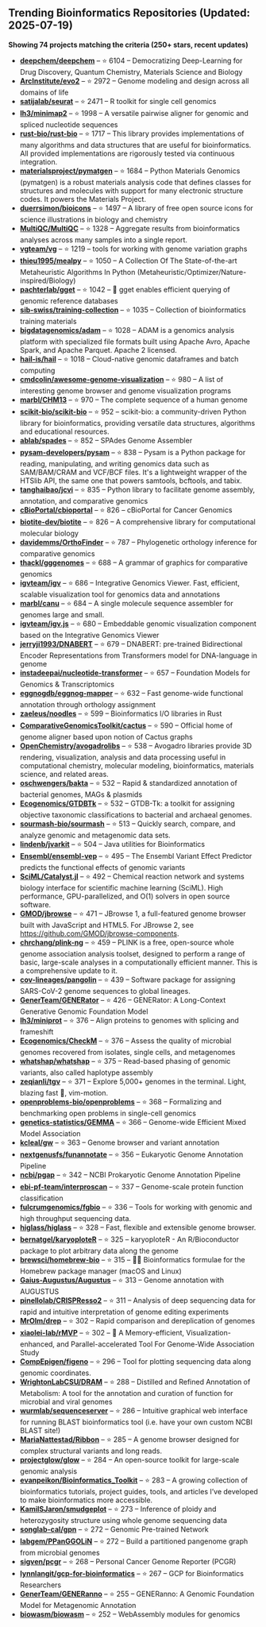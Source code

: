 ## Trending Bioinformatics Repositories (Updated: 2025-07-19)

**Showing 74 projects matching the criteria (250+ stars, recent updates)**

- **[deepchem/deepchem](https://github.com/deepchem/deepchem)** – ⭐ 6104 – Democratizing Deep-Learning for Drug Discovery, Quantum Chemistry, Materials Science and Biology
- **[ArcInstitute/evo2](https://github.com/ArcInstitute/evo2)** – ⭐ 2972 – Genome modeling and design across all domains of life
- **[satijalab/seurat](https://github.com/satijalab/seurat)** – ⭐ 2471 – R toolkit for single cell genomics
- **[lh3/minimap2](https://github.com/lh3/minimap2)** – ⭐ 1998 – A versatile pairwise aligner for genomic and spliced nucleotide sequences
- **[rust-bio/rust-bio](https://github.com/rust-bio/rust-bio)** – ⭐ 1717 – This library provides implementations of many algorithms and data structures that are useful for bioinformatics. All provided implementations are rigorously tested via continuous integration.
- **[materialsproject/pymatgen](https://github.com/materialsproject/pymatgen)** – ⭐ 1684 – Python Materials Genomics (pymatgen) is a robust materials analysis code that defines classes for structures and molecules with support for many electronic structure codes. It powers the Materials Project.
- **[duerrsimon/bioicons](https://github.com/duerrsimon/bioicons)** – ⭐ 1497 – A library of free open source icons for science illustrations in biology and chemistry
- **[MultiQC/MultiQC](https://github.com/MultiQC/MultiQC)** – ⭐ 1328 – Aggregate results from bioinformatics analyses across many samples into a single report.
- **[vgteam/vg](https://github.com/vgteam/vg)** – ⭐ 1219 – tools for working with genome variation graphs
- **[thieu1995/mealpy](https://github.com/thieu1995/mealpy)** – ⭐ 1050 – A Collection Of The State-of-the-art Metaheuristic Algorithms In Python (Metaheuristic/Optimizer/Nature-inspired/Biology)
- **[pachterlab/gget](https://github.com/pachterlab/gget)** – ⭐ 1042 – 🧬 gget enables efficient querying of genomic reference databases
- **[sib-swiss/training-collection](https://github.com/sib-swiss/training-collection)** – ⭐ 1035 – Collection of bioinformatics training materials
- **[bigdatagenomics/adam](https://github.com/bigdatagenomics/adam)** – ⭐ 1028 – ADAM is a genomics analysis platform with specialized file formats built using Apache Avro, Apache Spark, and Apache Parquet. Apache 2 licensed.
- **[hail-is/hail](https://github.com/hail-is/hail)** – ⭐ 1018 – Cloud-native genomic dataframes and batch computing
- **[cmdcolin/awesome-genome-visualization](https://github.com/cmdcolin/awesome-genome-visualization)** – ⭐ 980 – A list of interesting genome browser and genome visualization programs
- **[marbl/CHM13](https://github.com/marbl/CHM13)** – ⭐ 970 – The complete sequence of a human genome
- **[scikit-bio/scikit-bio](https://github.com/scikit-bio/scikit-bio)** – ⭐ 952 – scikit-bio: a community-driven Python library for bioinformatics, providing versatile data structures, algorithms and educational resources.
- **[ablab/spades](https://github.com/ablab/spades)** – ⭐ 852 – SPAdes Genome Assembler
- **[pysam-developers/pysam](https://github.com/pysam-developers/pysam)** – ⭐ 838 – Pysam is a Python package for reading, manipulating, and writing genomics data such as SAM/BAM/CRAM and VCF/BCF files. It's a lightweight wrapper of the HTSlib API, the same one that powers samtools, bcftools, and tabix.
- **[tanghaibao/jcvi](https://github.com/tanghaibao/jcvi)** – ⭐ 835 – Python library to facilitate genome assembly, annotation, and comparative genomics
- **[cBioPortal/cbioportal](https://github.com/cBioPortal/cbioportal)** – ⭐ 826 – cBioPortal for Cancer Genomics
- **[biotite-dev/biotite](https://github.com/biotite-dev/biotite)** – ⭐ 826 – A comprehensive library for computational molecular biology
- **[davidemms/OrthoFinder](https://github.com/davidemms/OrthoFinder)** – ⭐ 787 – Phylogenetic orthology inference for comparative genomics
- **[thackl/gggenomes](https://github.com/thackl/gggenomes)** – ⭐ 688 – A grammar of graphics for comparative genomics
- **[igvteam/igv](https://github.com/igvteam/igv)** – ⭐ 686 – Integrative Genomics Viewer. Fast, efficient, scalable visualization tool for genomics data and annotations
- **[marbl/canu](https://github.com/marbl/canu)** – ⭐ 684 – A single molecule sequence assembler for genomes large and small.
- **[igvteam/igv.js](https://github.com/igvteam/igv.js)** – ⭐ 680 – Embeddable genomic visualization component based on the Integrative Genomics Viewer
- **[jerryji1993/DNABERT](https://github.com/jerryji1993/DNABERT)** – ⭐ 679 – DNABERT: pre-trained Bidirectional Encoder Representations from Transformers model for DNA-language in genome
- **[instadeepai/nucleotide-transformer](https://github.com/instadeepai/nucleotide-transformer)** – ⭐ 657 – Foundation Models for Genomics & Transcriptomics
- **[eggnogdb/eggnog-mapper](https://github.com/eggnogdb/eggnog-mapper)** – ⭐ 632 – Fast genome-wide functional annotation through orthology assignment
- **[zaeleus/noodles](https://github.com/zaeleus/noodles)** – ⭐ 599 – Bioinformatics I/O libraries in Rust
- **[ComparativeGenomicsToolkit/cactus](https://github.com/ComparativeGenomicsToolkit/cactus)** – ⭐ 590 – Official home of genome aligner based upon notion of Cactus graphs
- **[OpenChemistry/avogadrolibs](https://github.com/OpenChemistry/avogadrolibs)** – ⭐ 538 – Avogadro libraries provide 3D rendering, visualization, analysis and data processing useful in computational chemistry, molecular modeling, bioinformatics, materials science, and related areas.
- **[oschwengers/bakta](https://github.com/oschwengers/bakta)** – ⭐ 532 – Rapid & standardized annotation of bacterial genomes, MAGs & plasmids
- **[Ecogenomics/GTDBTk](https://github.com/Ecogenomics/GTDBTk)** – ⭐ 532 – GTDB-Tk: a toolkit for assigning objective taxonomic classifications to bacterial and archaeal genomes.
- **[sourmash-bio/sourmash](https://github.com/sourmash-bio/sourmash)** – ⭐ 513 – Quickly search, compare, and analyze genomic and metagenomic data sets.
- **[lindenb/jvarkit](https://github.com/lindenb/jvarkit)** – ⭐ 504 – Java utilities for Bioinformatics
- **[Ensembl/ensembl-vep](https://github.com/Ensembl/ensembl-vep)** – ⭐ 495 – The Ensembl Variant Effect Predictor predicts the functional effects of genomic variants
- **[SciML/Catalyst.jl](https://github.com/SciML/Catalyst.jl)** – ⭐ 492 – Chemical reaction network and systems biology interface for scientific machine learning (SciML). High performance, GPU-parallelized, and O(1) solvers in open source software.
- **[GMOD/jbrowse](https://github.com/GMOD/jbrowse)** – ⭐ 471 – JBrowse 1, a full-featured genome browser built with JavaScript and HTML5. For JBrowse 2, see https://github.com/GMOD/jbrowse-components.
- **[chrchang/plink-ng](https://github.com/chrchang/plink-ng)** – ⭐ 459 – PLINK is a free, open-source whole genome association analysis toolset, designed to perform a range of basic, large-scale analyses in a computationally efficient manner.  This is a comprehensive update to it.
- **[cov-lineages/pangolin](https://github.com/cov-lineages/pangolin)** – ⭐ 439 – Software package for assigning SARS-CoV-2 genome sequences to global lineages.
- **[GenerTeam/GENERator](https://github.com/GenerTeam/GENERator)** – ⭐ 426 – GENERator: A Long-Context Generative Genomic Foundation Model
- **[lh3/miniprot](https://github.com/lh3/miniprot)** – ⭐ 376 – Align proteins to genomes with splicing and frameshift
- **[Ecogenomics/CheckM](https://github.com/Ecogenomics/CheckM)** – ⭐ 376 – Assess the quality of microbial genomes recovered from isolates, single cells, and metagenomes
- **[whatshap/whatshap](https://github.com/whatshap/whatshap)** – ⭐ 375 – Read-based phasing of genomic variants, also called haplotype assembly
- **[zeqianli/tgv](https://github.com/zeqianli/tgv)** – ⭐ 371 – Explore 5,000+ genomes in the terminal. Light, blazing fast 🚀, vim-motion.
- **[openproblems-bio/openproblems](https://github.com/openproblems-bio/openproblems)** – ⭐ 368 – Formalizing and benchmarking open problems in single-cell genomics
- **[genetics-statistics/GEMMA](https://github.com/genetics-statistics/GEMMA)** – ⭐ 366 – Genome-wide Efficient Mixed Model Association
- **[kcleal/gw](https://github.com/kcleal/gw)** – ⭐ 363 – Genome browser and variant annotation
- **[nextgenusfs/funannotate](https://github.com/nextgenusfs/funannotate)** – ⭐ 356 – Eukaryotic Genome Annotation Pipeline
- **[ncbi/pgap](https://github.com/ncbi/pgap)** – ⭐ 342 – NCBI Prokaryotic Genome Annotation Pipeline
- **[ebi-pf-team/interproscan](https://github.com/ebi-pf-team/interproscan)** – ⭐ 337 – Genome-scale protein function classification
- **[fulcrumgenomics/fgbio](https://github.com/fulcrumgenomics/fgbio)** – ⭐ 336 – Tools for working with genomic and high throughput sequencing data.
- **[higlass/higlass](https://github.com/higlass/higlass)** – ⭐ 328 – Fast, flexible and extensible genome browser.
- **[bernatgel/karyoploteR](https://github.com/bernatgel/karyoploteR)** – ⭐ 325 – karyoploteR - An R/Bioconductor package to plot arbitrary data along the genome
- **[brewsci/homebrew-bio](https://github.com/brewsci/homebrew-bio)** – ⭐ 315 – :beer::microscope: Bioinformatics formulae for the Homebrew package manager (macOS and Linux)
- **[Gaius-Augustus/Augustus](https://github.com/Gaius-Augustus/Augustus)** – ⭐ 313 – Genome annotation with AUGUSTUS
- **[pinellolab/CRISPResso2](https://github.com/pinellolab/CRISPResso2)** – ⭐ 311 – Analysis of deep sequencing data for rapid and intuitive interpretation of genome editing experiments
- **[MrOlm/drep](https://github.com/MrOlm/drep)** – ⭐ 302 – Rapid comparison and dereplication of genomes
- **[xiaolei-lab/rMVP](https://github.com/xiaolei-lab/rMVP)** – ⭐ 302 – :postbox: A Memory-efficient, Visualization-enhanced, and Parallel-accelerated Tool For Genome-Wide Association Study
- **[CompEpigen/figeno](https://github.com/CompEpigen/figeno)** – ⭐ 296 – Tool for plotting sequencing data along genomic coordinates.
- **[WrightonLabCSU/DRAM](https://github.com/WrightonLabCSU/DRAM)** – ⭐ 288 – Distilled and Refined Annotation of Metabolism: A tool for the annotation and curation of function for microbial and viral genomes
- **[wurmlab/sequenceserver](https://github.com/wurmlab/sequenceserver)** – ⭐ 286 – Intuitive graphical web interface for running BLAST bioinformatics tool (i.e. have your own custom NCBI BLAST site!)
- **[MariaNattestad/Ribbon](https://github.com/MariaNattestad/Ribbon)** – ⭐ 285 – A genome browser designed for complex structural variants and long reads.
- **[projectglow/glow](https://github.com/projectglow/glow)** – ⭐ 284 – An open-source toolkit for large-scale genomic analysis
- **[evanpeikon/Bioinformatics_Toolkit](https://github.com/evanpeikon/Bioinformatics_Toolkit)** – ⭐ 283 – A growing collection of bioinformatics tutorials, project guides, tools, and articles I’ve developed to make bioinformatics more accessible.
- **[KamilSJaron/smudgeplot](https://github.com/KamilSJaron/smudgeplot)** – ⭐ 273 – Inference of ploidy and heterozygosity structure using whole genome sequencing data
- **[songlab-cal/gpn](https://github.com/songlab-cal/gpn)** – ⭐ 272 – Genomic Pre-trained Network
- **[labgem/PPanGGOLiN](https://github.com/labgem/PPanGGOLiN)** – ⭐ 272 – Build a partitioned pangenome graph from microbial genomes
- **[sigven/pcgr](https://github.com/sigven/pcgr)** – ⭐ 268 – Personal Cancer Genome Reporter (PCGR)
- **[lynnlangit/gcp-for-bioinformatics](https://github.com/lynnlangit/gcp-for-bioinformatics)** – ⭐ 267 – GCP for Bioinformatics Researchers
- **[GenerTeam/GENERanno](https://github.com/GenerTeam/GENERanno)** – ⭐ 255 – GENERanno: A Genomic Foundation Model for Metagenomic Annotation
- **[biowasm/biowasm](https://github.com/biowasm/biowasm)** – ⭐ 252 – WebAssembly modules for genomics
